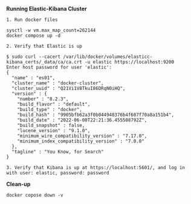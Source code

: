 **Running Elastic-Kibana Cluster**

	1. Run docker files
```
sysctl -w vm.max_map_count=262144
docker compose up -d
```
	2. Verify that Elastic is up
```
$ sudo curl --cacert /var/lib/docker/volumes/elasticc-kibana_certs/_data/ca/ca.crt -u elastic https://localhost:9200
Enter host password for user 'elastic':
{
  "name" : "es01",
  "cluster_name" : "docker-cluster",
  "cluster_uuid" : "Q21Vi1V8TkuI86DRqN0iHQ",
  "version" : {
    "number" : "8.2.3",
    "build_flavor" : "default",
    "build_type" : "docker",
    "build_hash" : "9905bfb62a3f0b044948376b4f607f70a8a151b4",
    "build_date" : "2022-06-08T22:21:36.455508792Z",
    "build_snapshot" : false,
    "lucene_version" : "9.1.0",
    "minimum_wire_compatibility_version" : "7.17.0",
    "minimum_index_compatibility_version" : "7.0.0"
  },
  "tagline" : "You Know, for Search"
}

```
	3. Verify that Kibana is up at https://localhost:5601/, and log in with user: elastic, password: password

**Clean-up**
```
docker copose down -v
```